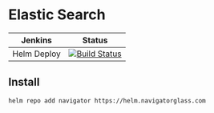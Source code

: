 # Elastic Search

 Jenkins | Status  
------------ | -------------
Helm Deploy  | [![Build Status](https://jenkins.navigatorglass.com/buildStatus/icon?job=Kubernetes.charts%2Felasticsearch)](https://jenkins.navigatorglass.com/view/Kubernetes/job/Kubernetes.charts/job/elasticsearch/)

## Install 

```
helm repo add navigator https://helm.navigatorglass.com
```
